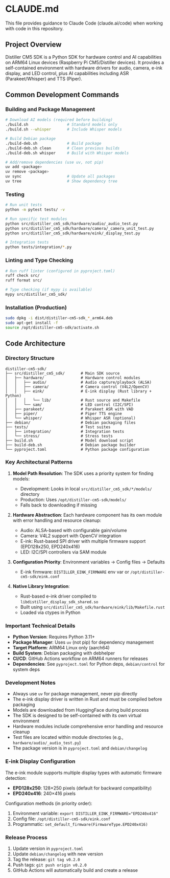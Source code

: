 # CLAUDE.md

This file provides guidance to Claude Code (claude.ai/code) when working with code in this repository.

## Project Overview

Distiller CM5 SDK is a Python SDK for hardware control and AI capabilities on ARM64 Linux devices (Raspberry Pi CM5/Distiller devices). It provides a self-contained environment with hardware drivers for audio, camera, e-ink display, and LED control, plus AI capabilities including ASR (Parakeet/Whisper) and TTS (Piper).

## Common Development Commands

### Building and Package Management
```bash
# Download AI models (required before building)
./build.sh                 # Standard models only
./build.sh --whisper       # Include Whisper models

# Build Debian package
./build-deb.sh             # Build package
./build-deb.sh clean       # Clean previous builds
./build-deb.sh whisper     # Build with Whisper models

# Add/remove dependencies (use uv, not pip)
uv add <package>
uv remove <package>
uv sync                    # Update all packages
uv tree                    # Show dependency tree
```

### Testing
```bash
# Run unit tests
python -m pytest tests/ -v

# Run specific test modules
python src/distiller_cm5_sdk/hardware/audio/_audio_test.py
python src/distiller_cm5_sdk/hardware/camera/_camera_unit_test.py
python src/distiller_cm5_sdk/hardware/eink/_display_test.py

# Integration tests
python tests/integration/*.py
```

### Linting and Type Checking
```bash
# Run ruff linter (configured in pyproject.toml)
ruff check src/
ruff format src/

# Type checking (if mypy is available)
mypy src/distiller_cm5_sdk/
```

### Installation (Production)
```bash
sudo dpkg -i dist/distiller-cm5-sdk_*_arm64.deb
sudo apt-get install -f
source /opt/distiller-cm5-sdk/activate.sh
```

## Code Architecture

### Directory Structure
```
distiller-cm5-sdk/
├── src/distiller_cm5_sdk/       # Main SDK source
│   ├── hardware/                # Hardware control modules
│   │   ├── audio/               # Audio capture/playback (ALSA)
│   │   ├── camera/              # Camera control (V4L2/OpenCV)
│   │   ├── eink/                # E-ink display (Rust library + Python)
│   │   │   └── lib/             # Rust source and Makefile
│   │   └── sam/                 # LED control (I2C/SPI)
│   ├── parakeet/                # Parakeet ASR with VAD
│   ├── piper/                   # Piper TTS engine
│   └── whisper/                 # Whisper ASR (optional)
├── debian/                      # Debian packaging files
├── tests/                       # Test suites
│   ├── integration/             # Integration tests
│   └── stress/                  # Stress tests
├── build.sh                     # Model download script
├── build-deb.sh                 # Debian package builder
└── pyproject.toml               # Python package configuration
```

### Key Architectural Patterns

1. **Model Path Resolution**: The SDK uses a priority system for finding models:
   - Development: Looks in local `src/distiller_cm5_sdk/*/models/` directory
   - Production: Uses `/opt/distiller-cm5-sdk/models/`
   - Falls back to downloading if missing

2. **Hardware Abstraction**: Each hardware component has its own module with error handling and resource cleanup:
   - Audio: ALSA-based with configurable gain/volume
   - Camera: V4L2 support with OpenCV integration
   - E-ink: Rust-based SPI driver with multiple firmware support (EPD128x250, EPD240x416)
   - LED: I2C/SPI controllers via SAM module

3. **Configuration Priority**: Environment variables → Config files → Defaults
   - E-ink firmware: `DISTILLER_EINK_FIRMWARE` env var or `/opt/distiller-cm5-sdk/eink.conf`

4. **Native Library Integration**: 
   - Rust-based e-ink driver compiled to `libdistiller_display_sdk_shared.so`
   - Built using `src/distiller_cm5_sdk/hardware/eink/lib/Makefile.rust`
   - Loaded via ctypes in Python

### Important Technical Details

- **Python Version**: Requires Python 3.11+
- **Package Manager**: Uses `uv` (not pip) for dependency management
- **Target Platform**: ARM64 Linux only (aarch64)
- **Build System**: Debian packaging with debhelper
- **CI/CD**: GitHub Actions workflow on ARM64 runners for releases
- **Dependencies**: See `pyproject.toml` for Python deps, `debian/control` for system deps

### Development Notes

- Always use `uv` for package management, never pip directly
- The e-ink display driver is written in Rust and must be compiled before packaging
- Models are downloaded from HuggingFace during build process
- The SDK is designed to be self-contained with its own virtual environment
- Hardware modules include comprehensive error handling and resource cleanup
- Test files are located within module directories (e.g., `hardware/audio/_audio_test.py`)
- The package version is in `pyproject.toml` and `debian/changelog`

### E-ink Display Configuration

The e-ink module supports multiple display types with automatic firmware detection:
- **EPD128x250**: 128×250 pixels (default for backward compatibility)
- **EPD240x416**: 240×416 pixels

Configuration methods (in priority order):
1. Environment variable: `export DISTILLER_EINK_FIRMWARE="EPD240x416"`
2. Config file: `/opt/distiller-cm5-sdk/eink.conf`
3. Programmatic: `set_default_firmware(FirmwareType.EPD240x416)`

### Release Process

1. Update version in `pyproject.toml`
2. Update `debian/changelog` with new version
3. Tag the release: `git tag v0.2.0`
4. Push tags: `git push origin v0.2.0`
5. GitHub Actions will automatically build and create a release
